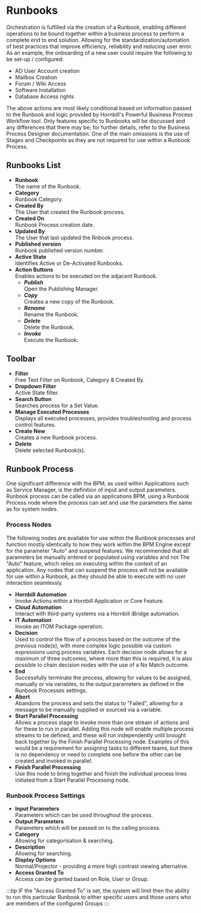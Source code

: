 # Runbooks
Orchestration is fulfilled via the creation of a Runbook, enabling different operations to be bound together within a business process to perform a complete end to end solution. Allowing for the standardization/automation of best practices that improve efficiency, reliability and reducing user error. As an example, the onboarding of a new user could require the following to be set-up / configured:

* AD User Account creation
* Mailbox Creation
* Forum / Wiki Access
* Software Installation
* Database Access rights

The above actions are most likely conditional based on information passed to the Runbook and logic provided by Hornbill's Powerful Business Process Workflow tool. Only features specific to Runbooks will be discussed and any differences that there may be; for further details, refer to the Business Process Designer documentation. One of the main omissions is the use of Stages and Checkpoints as they are not required for use within a Runbook Process.

## Runbooks List
* **Runbook**<br>The name of the Runbook.
* **Category**<br>Runbook Category.
* **Created By**<br>The User that created the Runbook process.
* **Created On**<br>Runbook Process creation date.
* **Updated By**<br>The User that last updated the Rnbook process.
* **Published version**<br>Runbook published version number.
* **Active State**<br>Identifies Active or De-Activated Runbooks.
* **Action Buttons**<br>Enables actions to be executed on the adjacent Runbook.
    * ***Publish***<br>Open the Publishing Manager.
    * ***Copy***<br>Createa a new copy of the Runbook.
    * ***Rename***<br>Rename the Runbook.
    * ***Delete***<br>Delete the Runbook.
    * ***Invoke***<br>Execute the Runbook.

## Toolbar
* **Filter**<br>Free Text Filter on Runbook, Category & Created By.
* **Dropdown Filter**<br>Active State filter.
* **Search Button**<br>Searches process for a Set Value.
* **Manage Executed Processes**<br>Displays all executed processes, provides troubleshooting and process control features.
* **Create New**<br>Creates a new Runbook process.
* **Delete**<br>Delete selected Runbook(s).

## Runbook Process
One significant difference with the BPM, as used within Applications such as Service Manager, is the definition of input and output parameters. Runbook process can be called via an applications BPM, using a Runbook Process node where the process can set and use the parameters the same as for system nodes.

### Process Nodes
The following nodes are available for use within the Runbook processes and function mostly identically to how they work within the BPM Engine except for the parameter "Auto" and suspend features. We recommended that all parameters be manually entered or populated using variables and not The "Auto" feature, which relies on executing within the context of an application. Any nodes that can suspend the process will not be available for use within a Runbook, as they should be able to execute with no user interaction seamlessly.

* **Hornbill Automation**<br>Invoke Actions within a Hornbill Application or Core Feature.
* **Cloud Automation**<br>Interact with third-party systems via a Hornbill iBridge automation.
* **IT Automation**<br>Invoke an ITOM Package operation.
* **Decision**<br>Used to control the flow of a process based on the outcome of the previous node(s), with more complex logic possible via custom expressions using process variables. Each decision node allows for a maximum of three outcomes, where more than this is required, it is also possible to chain decision nodes with the use of a No Match outcome.
* **End**<br>Successfully terminate the process, allowing for values to be assigned, manually or via variables, to the output parameters as defined in the Runbook Processes settings.
* **Abort**<br>Abandons the process and sets the status to "Failed", allowing for a message to be manually supplied or sourced via a variable.
* **Start Parallel Processing**<br>Allows a process stage to invoke more than one stream of actions and for these to run in parallel. Adding this node will enable multiple process streams to be defined, and these will run independently until brought back together by the Finish Parallel Processing node. Examples of this would be a requirement for assigning tasks to different teams, but there is no dependency or need to complete one before the other can be created and invoked in parallel.
* **Finish Parallel Processing**<br>Use this node to bring together and finish the individual process lines initiated from a Start Parallel Processing node.

### Runbook Process Settings
* **Input Parameters**<br>Parameters which can be used throughout the process.
* **Output Parameters**<br>Parameters which will be passed on to the calling process.
* **Category**<br>Allowing for categorisation & searching.
* **Description**<br>Allowing for searching.
* **Display Options**<br>Normal/Projector - providing a more high contrast viewing alternative.
* **Access Granted To**<br>Access can be granted based on Role, User or Group.

:::tip
IF the "Access Granted To" is set, the system will limit then the ability to run this particular Runbook to either specific users and those users who are members of the configured Groups
:::